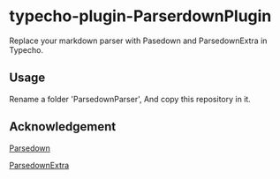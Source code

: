 # typecho-plugin-ParserdownPlugin

Replace your markdown parser with Pasedown and ParsedownExtra in Typecho.

## Usage

Rename a folder 'ParsedownParser', And copy this repository in it.

## Acknowledgement

[Parsedown](https://github.com/erusev/parsedown)

[ParsedownExtra](https://github.com/erusev/parsedown-extra)
